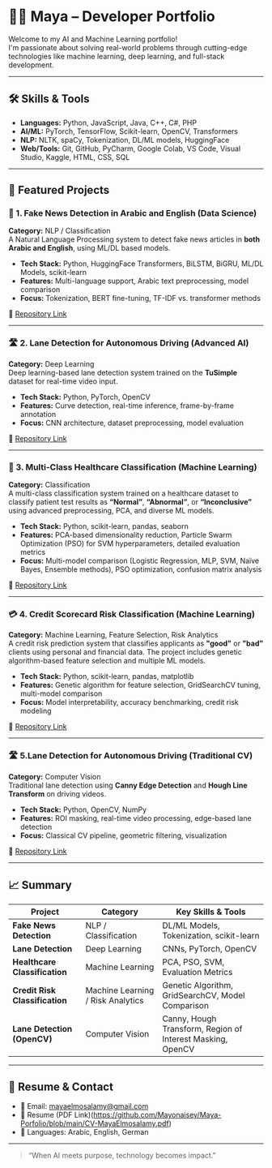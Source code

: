 # 👨‍💻 Maya – Developer Portfolio

Welcome to my AI and Machine Learning portfolio!  
I'm passionate about solving real-world problems through cutting-edge technologies like machine learning, deep learning, and full-stack development.

---

## 🛠️ Skills & Tools

- **Languages:** Python, JavaScript, Java, C++, C#, PHP
- **AI/ML:** PyTorch, TensorFlow, Scikit-learn, OpenCV, Transformers
- **NLP:** NLTK, spaCy, Tokenization, DL/ML models, HuggingFace
- **Web/Tools:** Git, GitHub, PyCharm, Google Colab, VS Code, Visual Studio, Kaggle, HTML, CSS, SQL

---

## 🚀 Featured Projects

### 📰 1. Fake News Detection in Arabic and English (Data Science)
**Category:** NLP / Classification  
A Natural Language Processing system to detect fake news articles in **both Arabic and English**, using ML/DL based models.

- **Tech Stack:** Python, HuggingFace Transformers, BiLSTM, BiGRU, ML/DL Models, scikit-learn
- **Features:** Multi-language support, Arabic text preprocessing, model comparison
- **Focus:** Tokenization, BERT fine-tuning, TF-IDF vs. transformer methods

🔗 [Repository Link](https://github.com/Mayonaisey/fake-news-nlp)

---

### 🛣️ 2. Lane Detection for Autonomous Driving (Advanced AI)
**Category:** Deep Learning  
Deep learning-based lane detection system trained on the **TuSimple** dataset for real-time video input.

- **Tech Stack:** Python, PyTorch, OpenCV
- **Features:** Curve detection, real-time inference, frame-by-frame annotation
- **Focus:** CNN architecture, dataset preprocessing, model evaluation

🔗 [Repository Link](https://github.com/Mayonaisey/lane-detection-ai)

---

### 🧪 3. Multi-Class Healthcare Classification (Machine Learning)
**Category:** Classification  
A multi-class classification system trained on a healthcare dataset to classify patient test results as **“Normal”**, **“Abnormal”**, or **“Inconclusive”** using advanced preprocessing, PCA, and diverse ML models.

- **Tech Stack:** Python, scikit-learn, pandas, seaborn
- **Features:** PCA-based dimensionality reduction, Particle Swarm Optimization (PSO) for SVM hyperparameters, detailed evaluation metrics
- **Focus:** Multi-model comparison (Logistic Regression, MLP, SVM, Naïve Bayes, Ensemble methods), PSO optimization, confusion matrix analysis

🔗 [Repository Link](https://github.com/Mayonaisey/patient-classification-ML)

---

### 💳 4. Credit Scorecard Risk Classification (Machine Learning)
**Category:** Machine Learning, Feature Selection, Risk Analytics  
A credit risk prediction system that classifies applicants as **"good"** or **"bad"** clients using personal and financial data. The project includes genetic algorithm-based feature selection and multiple ML models.

- **Tech Stack:** Python, scikit-learn, pandas, matplotlib
- **Features:** Genetic algorithm for feature selection, GridSearchCV tuning, multi-model comparison
- **Focus:** Model interpretability, accuracy benchmarking, credit risk modeling

🔗 [Repository Link](https://github.com/Mayonaisey/Credit-Card-Score-AI)

---

### 🛣️ 5.Lane Detection for Autonomous Driving (Traditional CV)
**Category:** Computer Vision  
Traditional lane detection using **Canny Edge Detection** and **Hough Line Transform** on driving videos.

- **Tech Stack:** Python, OpenCV, NumPy
- **Features:** ROI masking, real-time video processing, edge-based lane detection
- **Focus:** Classical CV pipeline, geometric filtering, visualization

🔗 [Repository Link](https://github.com/Mayonaisey/lane-detection-imageprocessing)

---

## 📈 Summary

| Project | Category | Key Skills & Tools |
|--------|-----------|--------------------|
| **Fake News Detection** | NLP / Classification | DL/ML Models, Tokenization, scikit-learn |
| **Lane Detection** | Deep Learning | CNNs, PyTorch, OpenCV |
| **Healthcare Classification** | Machine Learning | PCA, PSO, SVM, Evaluation Metrics |
| **Credit Risk Classification** | Machine Learning / Risk Analytics | Genetic Algorithm, GridSearchCV, Model Comparison |
| **Lane Detection (OpenCV)** | Computer Vision   | Canny, Hough Transform, Region of Interest Masking, OpenCV            |


---

## 📄 Resume & Contact

- 📧 Email: mayaelmosalamy@gmail.com
- 📄 Resume (PDF Link)(https://github.com/Mayonaisey/Maya-Porfolio/blob/main/CV-MayaElmosalamy.pdf)
- 💬 Languages: Arabic, English, German

---

> “When AI meets purpose, technology becomes impact.”  
